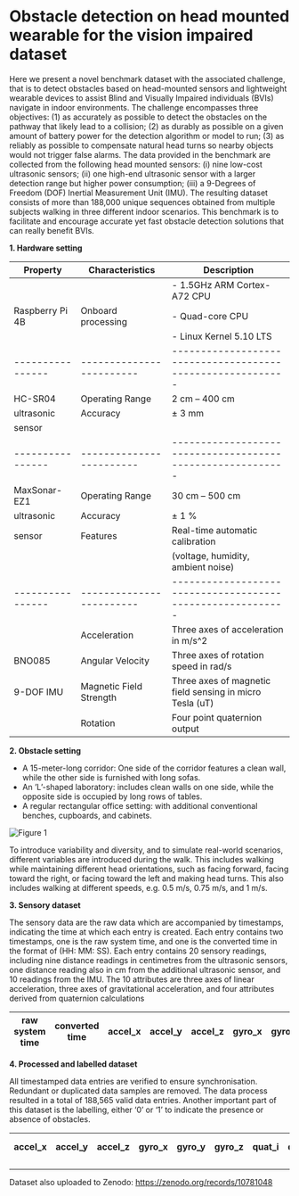 # Obstacle detection on head mounted wearable for the vision impaired dataset

Here we present a novel benchmark dataset with the associated challenge, that is to detect obstacles based on head-mounted sensors and lightweight wearable devices to assist Blind and Visually Impaired individuals (BVIs) navigate in indoor environments.  The challenge encompasses three objectives: (1) as accurately as possible to detect the obstacles on the pathway that likely lead to a collision; (2) as durably as possible on a given amount of battery power for the detection algorithm or model to run; (3) as reliably as possible to compensate natural head turns so nearby objects would not trigger false alarms.  The data provided in the benchmark are collected from the following head mounted sensors: (i) nine low-cost ultrasonic sensors; (ii) one high-end ultrasonic sensor with a larger detection range but higher power consumption; (iii) a 9-Degrees of Freedom (DOF) Inertial Measurement Unit (IMU).  The resulting dataset consists of more than 188,000 unique sequences obtained from multiple subjects walking in three different indoor scenarios.  This benchmark is to facilitate and encourage accurate yet fast obstacle detection solutions that can really benefit BVIs.  

**1. Hardware setting**

|Property        | Characteristics        | Description                                              |
|----------------|------------------------|----------------------------------------------------------|
|                |                        | - 1.5GHz ARM Cortex-A72 CPU                              |
|Raspberry Pi 4B |Onboard processing      | - Quad-core CPU                                          |
|                |                        | - Linux Kernel 5.10 LTS                                  |
|----------------|------------------------|----------------------------------------------------------|
|HC-SR04         |Operating Range         | 2 cm – 400 cm                                            |
|ultrasonic      |Accuracy                | ± 3 mm                                                   |
|sensor          |                        |                                                          |
|----------------|------------------------|----------------------------------------------------------|
|MaxSonar-EZ1    |Operating Range         | 30 cm – 500 cm                                           |
|ultrasonic      |Accuracy                | ± 1 %                                                    |
|sensor          |Features                | Real-time automatic calibration                          |
|                |                        |(voltage, humidity, ambient noise)                        |
|----------------|------------------------|----------------------------------------------------------|
|                |Acceleration            | Three axes of acceleration in m/s^2                      |
|BNO085          |Angular Velocity        | Three axes of rotation speed in rad/s                    |
|9-DOF IMU       |Magnetic Field Strength | Three axes of magnetic field sensing in micro Tesla (uT) |
|                |Rotation                | Four point quaternion output                             |

 **2. Obstacle setting**
 
 - A 15-meter-long corridor: One side of the corridor features a clean wall, while the other side is furnished with long sofas.
 - An ’L’-shaped laboratory: includes clean walls on one side, while the opposite side is occupied by long rows of tables.
 - A regular rectangular office setting: with additional conventional benches, cupboards, and cabinets.
 
 ![Figure 1](https://github.com/Dataset4BVI/Benchmark/assets/136880140/d0de569a-59eb-4d84-8099-58cd668cdd60)

To introduce variability and diversity, and to simulate real-world scenarios, different variables are introduced during the walk. This includes walking while maintaining different head orientations, such as facing forward, facing toward the right, or facing toward the left and making head turns. This also includes walking at different speeds, e.g. 0.5 m/s, 0.75 m/s, and 1 m/s.
 
 
 **3. Sensory dataset**

The sensory data are the raw data which are accompanied by timestamps, indicating the time at which each entry is created.
Each entry contains two timestamps, one is the raw system time, and one is the converted time in the format of (HH: MM: SS). Each entry contains 20 sensory readings, including nine distance readings in centimetres from the ultrasonic sensors, one distance reading also in cm from the additional ultrasonic sensor, and 10 readings from the IMU. The 10 attributes are three axes of linear acceleration, three axes of gravitational acceleration, and four attributes derived from quaternion calculations


|raw system time|converted time|accel_x|accel_y|accel_z|gyro_x|gyro_y|gyro_z|quat_i|quat_j|quat_k|quat_real|distance|top1|top2|top3|top4|btm1|btm2|btm3|btm4|btm5|
|---------------|--------------|-------|-------|-------|------|------|------|------|------|------|---------|--------|----|----|----|----|----|----|----|----|----|


**4. Processed and labelled dataset**

All timestamped data entries are verified to ensure synchronisation. Redundant or duplicated data samples are removed. The data process resulted in a total of 188,565 valid data entries. Another important part of this dataset is the labelling, either ‘0’ or ‘1’ to indicate the presence or absence of obstacles.

|accel_x|accel_y|accel_z|gyro_x|gyro_y|gyro_z|quat_i|quat_j|quat_k|quat_real|max_ez1|top1|top2|top3|top4|btm1|btm2|btm3|btm4|btm5|label|scenario|head orientation|timestamp1|timestamp2|mode|speed|
|-------|-------|-------|------|------|------|------|------|------|---------|-------|----|----|----|----|----|----|----|----|----|-----|-----|-----|-----|-----|-----|-----|
 



---
Dataset also uploaded to Zenodo: https://zenodo.org/records/10781048
 
